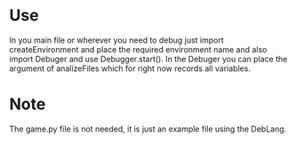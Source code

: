 # Use
In you main file or wherever you need to debug just import createEnvironment and place the required environment name and also import Debuger and use Debugger.start().
In the Debuger you can place the argument of analizeFiles which for right now records all variables.

# Note
The game.py file is not needed, it is just an example file using the DebLang.
